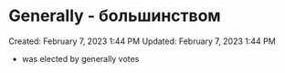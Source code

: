# Generally - большинством

Created: February 7, 2023 1:44 PM
Updated: February 7, 2023 1:44 PM

- was elected by generally votes